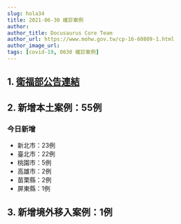 ```yaml
---
slug: hola34
title: 2021-06-30 確診案例
author: 
author_title: Docusaurus Core Team
author_url: https://www.mohw.gov.tw/cp-16-60809-1.html
author_image_url: 
tags: [covid-19, 0630 確診案例]
---
```


## 1. [衛福部公告連結](https://www.cdc.gov.tw/Bulletin/Detail/2_g7KcaGpuqcmjonS_tseQ?typeid=9)

## 2. 新增本土案例：55例

### 今日新增
* 新北市：23例
* 臺北市：22例
* 桃園市：5例
* 高雄市：2例
* 苗栗縣：2例
* 屏東縣：1例

## 3. 新增境外移入案例：1例
